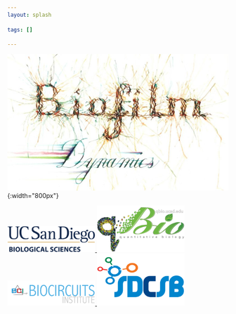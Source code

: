 ```yaml
---
layout: splash

tags: []

---
```


![](/assets/images/art/biofilm_dynamics.jpg){:width="800px"}

<p float="left">
  <a href="https://biology.ucsd.edu/"> <img src="/assets/images/orgs/ucsd_biosciences.png" width="200" />
  <a href="https://qbio.ucsd.edu/index.php"> <img src="/assets/images/orgs/qbio.png" width="200" />
  <a href="http://biocircuits.ucsd.edu/"> <img src="/assets/images/orgs/biocircuits_institute.png" width="200" />
  <a href="http://sdcsb.ucsd.edu/"> <img src="/assets/images/orgs/sdcsb.png" width="200" />

</p>
